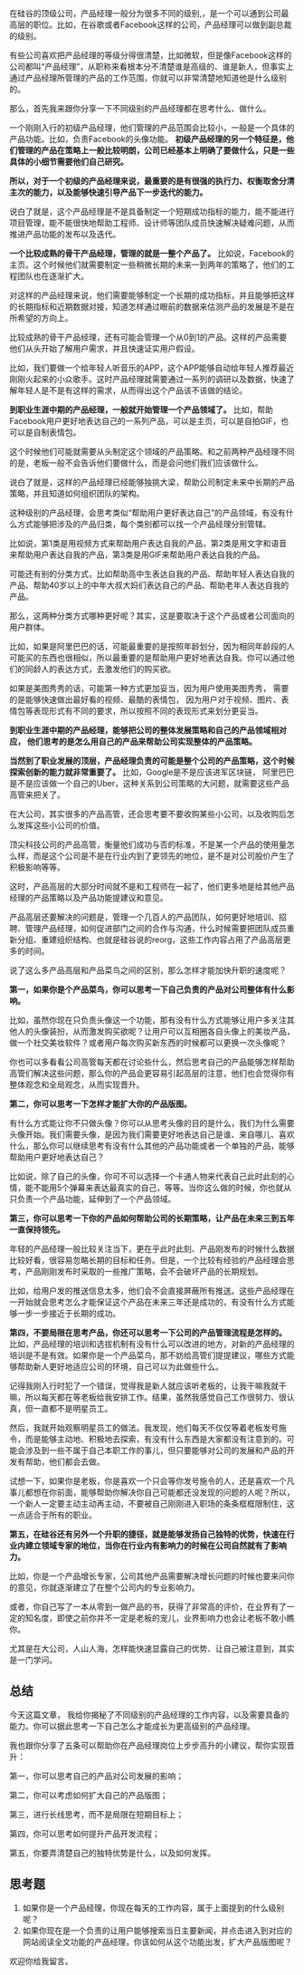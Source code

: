 在硅谷的顶级公司，产品经理一般分为很多不同的级别,，是一个可以通到公司最高层的职位。比如，在谷歌或者Facebook这样的公司，产品经理可以做到副总裁的级别。

有些公司喜欢把产品经理的等级分得很清楚，比如微软，但是像Facebook这样的公司都叫“产品经理”，从职称来看根本分不清楚谁是高级的、谁是新人，但事实上通过产品经理所管理的产品的工作范围，你就可以非常清楚地知道他是什么级别的。

那么，首先我来跟你分享一下不同级别的产品经理都在思考什么、做什么。

一个刚刚入行的初级产品经理，他们管理的产品范围会比较小，一般是一个具体的产品功能。比如，负责Facebook的头像功能。 **初级产品经理的另一个特征是，他们管理的产品在策略上一般比较明朗，公司已经基本上明确了要做什么，只是一些具体的小细节需要他们自己研究。**

**所以，对于一个初级的产品经理来说，最重要的是有很强的执行力、权衡取舍分清主次的能力，以及能够快速引导产品下一步迭代的能力。**

说白了就是，这个产品经理是不是具备制定一个短期成功指标的能力，能不能进行项目管理，能不能很快地帮助工程师、设计师等团队成员快速解决疑难问题，从而推进产品功能的发布以及迭代。

**一个比较成熟的骨干产品经理，管理的就是一整个产品了。** 比如说，Facebook的主页。这个时候他们就需要制定一些稍微长期的未来一到两年的策略了，他们的工程团队也在逐渐扩大。

对这样的产品经理来说，他们需要能够制定一个长期的成功指标，并且能够把这样的长期指标和近期数据对接，知道怎样通过眼前的数据来估测产品的发展是不是在所希望的方向上。

比较成熟的骨干产品经理，还有可能会管理一个从0到1的产品。这样的产品需要他们从头开始了解用户需求，并且快速证实用户假设。

比如，我们要做一个给年轻人听音乐的APP，这个APP能够自动给年轻人推荐最近刚刚火起来的小众歌手。这时产品经理就需要通过一系列的调研以及数据，快速了解年轻人是不是有这样的需求，从而得出这个产品该不该做的结论。

**到职业生涯中期的产品经理，一般就开始管理一个产品领域了。** 比如，帮助Facebook用户更好地表达自己的一系列产品，可以是主页，可以是自拍GIF，也可以是自制表情包。

这个时候他们可能就需要从头制定这个领域的产品策略。和之前两种产品经理不同的是，老板一般不会告诉他们要做什么，而是会问他们我们应该做什么。

说白了就是，这样的产品经理已经能够独挑大梁，帮助公司制定未来中长期的产品策略，并且知道如何组织团队的架构。

这种级别的产品经理，会思考类似“帮助用户更好表达自己”的产品领域，有没有什么方式能够把涉及的产品归类，每个类别都可以找一个产品经理分别管辖。

比如说，第1类是用视频方式来帮助用户表达自我的产品，第2类是用文字和语音来帮助用户表达自我的产品，第3类是用GIF来帮助用户表达自我的产品。

可能还有别的分类方式，比如帮助高中生表达自我的产品、帮助年轻人表达自我的产品、帮助40岁以上的中年大叔大妈们表达自己的产品、帮助老年人表达自我的产品。

那么，这两种分类方式哪种更好呢？其实，这是要取决于这个产品或者公司面向的用户群体。

比如，如果是阿里巴巴的话，可能最重要的是按照年龄划分，因为相同年龄段的人可能买的东西也很相似，所以最重要的是帮助用户更好地表达自我。你可以通过他们的同龄人的表达方式，去激发他们的购买欲。

如果是美图秀秀的话，可能第一种方式更加妥当，因为用户使用美图秀秀， 需要的是能够快速做出最好看的视频、最酷的表情包， 因为用户对于视频、图片、表情包等表现形式有不同的要求，所以按照不同的表现形式来划分更妥当。

**到职业生涯中期的产品经理，能够把公司的整体发展策略和自己的产品领域相对应， 他们思考的是怎么用自己的产品来帮助公司实现整体的产品策略。**

**当然到了职业发展的顶层，产品经理负责的可能是整个公司的产品策略，这个时候探索创新的能力就非常重要了。** 比如，Google是不是应该进军区块链， 阿里巴巴是不是应该做一个自己的Uber，这种关系到公司策略的大问题，就需要这些产品高管来把关了。

在大公司，其实很多的产品高管，还会思考要不要收购某些小公司，以及收购后怎么发挥这些小公司的价值。

顶尖科技公司的产品高管，衡量他们成功与否的标准，不是某一个产品的使用量怎么样，而是这个公司是不是在行业内到了更领先的地位，是不是对公司股价产生了积极影响等等。

这时，产品高层的大部分时间就不是和工程师在一起了，他们更多地是给其他产品经理的产品策略以及产品功能提建议和意见。

产品高层还要解决的问题是，管理一个几百人的产品团队，如何更好地培训、招聘、管理产品经理，如何促进部门之间的合作与沟通，什么时候需要把团队成员重新分组、重建组织结构、也就是硅谷说的reorg，这些工作内容占用了产品高层更多的时间。

说了这么多产品高层和产品菜鸟之间的区别，那么怎样才能加快升职的速度呢？

**第一，如果你是个产品菜鸟，你可以思考一下自己负责的产品对公司整体有什么影响。**

比如，虽然你现在只负责头像这一个功能，那有没有什么方式能够让用户多关注其他人的头像装扮，从而激发购买欲呢？让用户可以互相圈各自头像上的美妆产品，做一个社交美妆软件？或者用户每次购买新东西的时候都可以更换一次头像呢？

你也可以多看看公司高管每天都在讨论些什么，然后思考自己的产品能够怎样帮助高管们解决这些问题，那么你的产品会更容易引起高层的注意，他们也会觉得你有整体观念和全局观念，从而实现晋升。

**第二，你可以思考一下怎样才能扩大你的产品版图。**

有什么方式能让你不只做头像？你可以从思考头像的目的是什么，我们为什么需要头像开始。我们需要头像，是因为我们需要更好地表达自己是谁、来自哪儿、喜欢什么，那么你可以继续思考有没有什么其他的产品功能或者一个单独的产品，能够帮助用户更好地表达自己？

比如说，除了自己的头像，你可不可以选择一个卡通人物来代表自己此时此刻的心情，能不能用5个弹幕来表达最真实的自己，等等。当你这么做的时候，你也就从只负责一个产品功能，延伸到了一个产品领域。

**第三，你可以思考一下你的产品如何帮助公司的长期策略，让产品在未来三到五年一直保持领先。**

年轻的产品经理一般比较关注当下，更在乎此时此刻、产品刚发布的时候什么数据比较好看，很容易忽略长期的目标和任务。但是，一个比较有经验的产品经理会思考，产品刚刚发布时采取的一些推广策略，会不会破坏产品的长期规划。

比如，给用户发的推送信息太多，他们会不会直接屏蔽所有推送。这些产品经理在一开始就会思考怎么才能保证这个产品在未来三年还是成功的，有没有什么方式能够一步一步接近于长期的成功。

**第四，不要局限在思考产品，你还可以思考一下公司的产品管理流程是怎样的。** 比如，产品经理的培训和选拔机制有没有什么可以改进的地方，对新的产品经理的培训是不是有效。如果你是一个产品菜鸟，那不妨给高管们提提建议，哪些方式能够帮助新人更好地适应公司的环境，自己可以为此做些什么。

记得我刚入行时犯了一个错误，觉得我是新人就应该听老板的，让我干嘛我就干嘛，所以每天都在等老板给我安排工作。结果，虽然我感觉自己工作很努力、很认真，但一直都不是明星员工。

然后，我就开始观察明星员工的做法。我发现，他们每天不仅仅等着老板发号施令，而是能够主动地、积极地去探索，有没有什么东西是大家都没有注意到的。可能会涉及到一些不属于自己本职工作的事儿，但只要能够对公司的发展和产品的开发有帮助，他们都会去做。

试想一下，如果你是老板，你是喜欢一个只会等你发号施令的人，还是喜欢一个凡事儿都想在你前面，能够帮助你解决你自己可能都还没发现的问题的人呢？所以，一个新人一定要主动主动再主动，不要被自己刚刚进入职场的条条框框限制住，这一点适合于所有的职业。

**第五，在硅谷还有另外一个升职的捷径，就是能够发扬自己独特的优势，快速在行业内建立领域专家的地位，当你在行业内有影响力的时候在公司自然就有了影响力。**

比如，你是一个产品增长专家，公司其他产品需要解决增长问题的时候也要来问你的意见，你就逐渐建立了在整个公司内的专业影响力。

或者，你自己写了一本从零到一做产品的书，获得了非常高的评价，在业界有了一定的知名度，即使之前你并不一定是老板的宠儿，业界影响力也会让老板不敢小瞧你。

尤其是在大公司，人山人海，怎样能快速显露自己的优势、让自己被注意到，其实是一门学问。

## 总结

今天这篇文章， 我给你揭秘了不同级别的产品经理的工作内容，以及需要具备的能力。你可以据此思考一下自己怎么才能成长为更高级别的产品经理。

我也跟你分享了五条可以帮助你在产品经理岗位上步步高升的小建议，帮你实现晋升：

第一，你可以思考自己的产品对公司发展的影响；

第二，你可以考虑如何扩大自己的产品版图；

第三，进行长线思考，而不是局限在短期目标上；

第四，你可以思考如何提升产品开发流程；

第五，你要弄清楚自己的独特优势是什么，以及如何发挥。

## 思考题

1. 如果你是一个产品经理，你现在每天的工作内容，属于上面提到的什么级别呢？
2. 如果你现在是一个负责的让用户能够搜索当日主要新闻，并点击进入到对应的网站阅读全文功能的产品经理，你该如何从这个功能出发，扩大产品版图呢？

欢迎你给我留言。